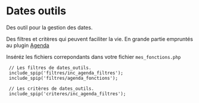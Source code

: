 # Dates outils
Des outil pour la gestion des dates.

Des filtres et critères qui peuvent faciliter la vie. En grande partie empruntés au
plugin [Agenda](https://contrib.spip.net/Agenda-2-0)

Inséréz les fichiers correpondants dans votre fichier `mes_fonctions.php` 

````
 // Les filtres de dates_outils.
 include_spip('filtres/inc_agenda_filtres');
 include_spip('filtres/agenda_fonctions');

 // Les critères de dates_outils.
 include_spip('criteres/inc_agenda_filtres');
````

